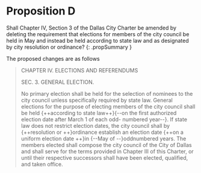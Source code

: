 # Proposition D

Shall Chapter IV, Section 3 of the Dallas City Charter be amended by deleting the requirement that elections for members of the city council be held in May and instead be held according to state law and as designated by city resolution or ordinance? 
{: .propSummary }

The proposed changes are as follows

> CHAPTER IV. ELECTIONS AND REFERENDUMS
>
> SEC. 3. GENERAL ELECTION.
>
> No primary election shall be held for the selection of nominees to the city council unless specifically required by state law. General elections for the purpose of electing members of the city council shall be held {++according to state law++}{--on the first authorized election date after March 1 of each odd- numbered year--}. If state law does not restrict election dates, the city council shall by {++resolution or ++}ordinance establish an election date {++on a uniform election date ++}in {--May of --}oddnumbered years. The members elected shall compose the city council of the City of Dallas and shall serve for the terms provided in Chapter III of this Charter, or until their respective successors shall have been elected, qualified, and taken office. 
